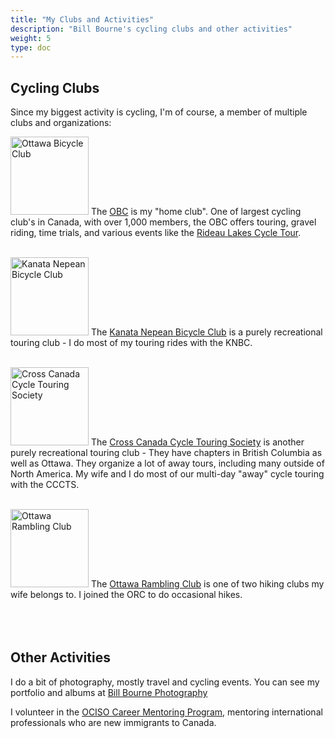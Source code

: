 ```yaml
---
title: "My Clubs and Activities"
description: "Bill Bourne's cycling clubs and other activities"
weight: 5
type: doc
---
```


## Cycling Clubs

Since my biggest activity is cycling, I'm of course, a member of multiple clubs and organizations:

[<img src="../images/OBC-400x229.png" alt="Ottawa Bicycle Club" width="125px" class="left">](https://www.ottawabicycleclub.ca/) The [OBC](https://www.ottawabicycleclub.ca/) is my "home club". One of largest cycling club's in Canada, with over 1,000 members, the OBC offers touring, gravel riding, time trials, and various events like the [Rideau Lakes Cycle Tour](https://www.ottawabicycleclub.ca/rlct/).
<br/><br/>

[<img src="../images/knbc.jpg" alt="Kanata Nepean Bicycle Club" width="125px" class="left">](https://knbc.ca/) The [Kanata Nepean Bicycle Club](https://knbc.ca/) is a purely recreational touring club - I do most of my touring rides with the KNBC.
<br/><br/>

[<img src="../images/CCCTS.jpg" alt="Cross Canada Cycle Touring Society" width="125px" class="left">](https://cccts.org/) The [Cross Canada Cycle Touring Society](https://cccts.org//) is another purely recreational touring club - They have chapters in British Columbia as well as Ottawa. They organize a lot of away tours, including many outside of North America. My wife and I do most of our multi-day "away" cycle touring with the CCCTS.
<br/><br/>

[<img src="../images/ORC.png" alt="Ottawa Rambling Club" width="125px" class="left">](https://ottawaramblingclub.org/) The [Ottawa Rambling Club](https://ottawaramblingclub.org/) is one of two hiking clubs my wife belongs to. I joined the ORC to do occasional hikes.
<br/><br/><br/><br/>

## Other Activities

I do a bit of photography, mostly travel and cycling events. You can see my portfolio and albums at [Bill Bourne Photography](https://billbourne.myportfolio.com/photography)

I volunteer in the [OCISO Career Mentoring Program](https://ociso.org/career-mentorship/), mentoring international professionals who are new immigrants to Canada.
